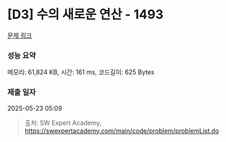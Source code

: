 # [D3] 수의 새로운 연산 - 1493 

[문제 링크](https://swexpertacademy.com/main/code/problem/problemDetail.do?contestProbId=AV2b-QGqADMBBASw) 

### 성능 요약

메모리: 61,824 KB, 시간: 161 ms, 코드길이: 625 Bytes

### 제출 일자

2025-05-23 05:09



> 출처: SW Expert Academy, https://swexpertacademy.com/main/code/problem/problemList.do